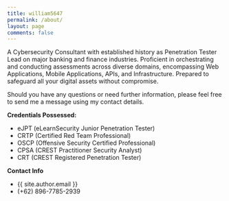 ```yaml
---
title: william5647
permalink: /about/
layout: page
comments: false
---
```


A Cybersecurity Consultant with established history as Penetration Tester Lead on major banking and finance industries. Proficient in orchestrating and conducting assessments across diverse domains, encompassing Web Applications, Mobile Applications, APIs, and Infrastructure. Prepared to safeguard all your digital assets without compromise.

Should you have any questions or need further information, please feel free to send me a message using my contact details.

**Credentials Possessed:**

- eJPT (eLearnSecurity Junior Penetration Tester)
- CRTP (Certified Red Team Professional)
- OSCP (Offensive Security Certified Professional)
- CPSA (CREST Practitioner Security Analyst)
- CRT (CREST Registered Penetration Tester)

**Contact Info**

- {{ site.author.email }}
- (+62) 896-7785-2939
